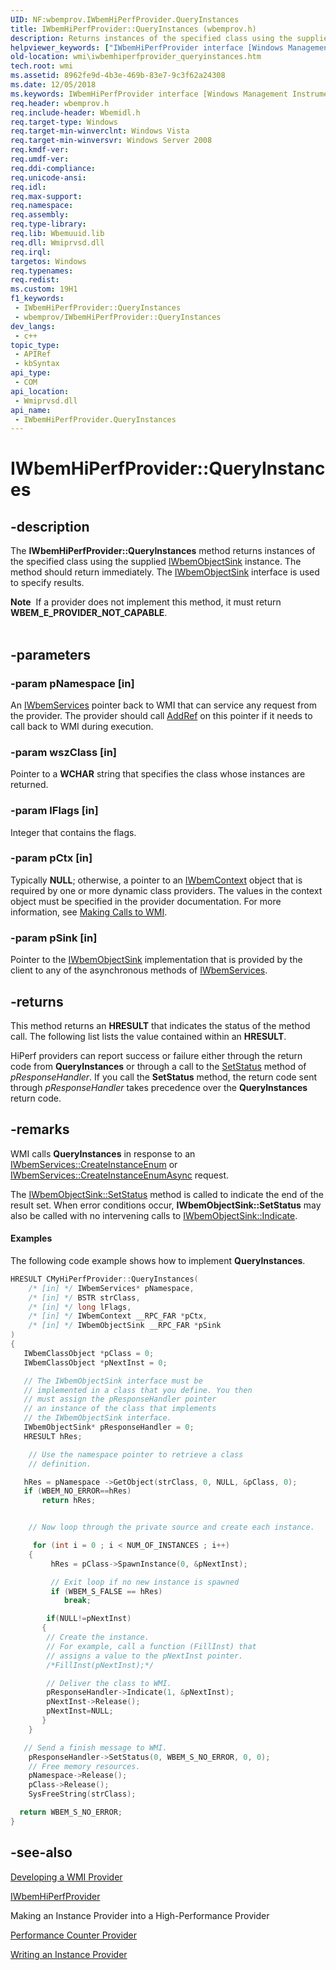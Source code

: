 ```yaml
---
UID: NF:wbemprov.IWbemHiPerfProvider.QueryInstances
title: IWbemHiPerfProvider::QueryInstances (wbemprov.h)
description: Returns instances of the specified class using the supplied IWbemObjectSink instance.
helpviewer_keywords: ["IWbemHiPerfProvider interface [Windows Management Instrumentation]","QueryInstances method","IWbemHiPerfProvider.QueryInstances","IWbemHiPerfProvider::QueryInstances","QueryInstances","QueryInstances method [Windows Management Instrumentation]","QueryInstances method [Windows Management Instrumentation]","IWbemHiPerfProvider interface","_hmm_iwbemhiperfprovider_queryinstances","wbemprov/IWbemHiPerfProvider::QueryInstances","wmi.iwbemhiperfprovider_queryinstances"]
old-location: wmi\iwbemhiperfprovider_queryinstances.htm
tech.root: wmi
ms.assetid: 8962fe9d-4b3e-469b-83e7-9c3f62a24308
ms.date: 12/05/2018
ms.keywords: IWbemHiPerfProvider interface [Windows Management Instrumentation],QueryInstances method, IWbemHiPerfProvider.QueryInstances, IWbemHiPerfProvider::QueryInstances, QueryInstances, QueryInstances method [Windows Management Instrumentation], QueryInstances method [Windows Management Instrumentation],IWbemHiPerfProvider interface, _hmm_iwbemhiperfprovider_queryinstances, wbemprov/IWbemHiPerfProvider::QueryInstances, wmi.iwbemhiperfprovider_queryinstances
req.header: wbemprov.h
req.include-header: Wbemidl.h
req.target-type: Windows
req.target-min-winverclnt: Windows Vista
req.target-min-winversvr: Windows Server 2008
req.kmdf-ver: 
req.umdf-ver: 
req.ddi-compliance: 
req.unicode-ansi: 
req.idl: 
req.max-support: 
req.namespace: 
req.assembly: 
req.type-library: 
req.lib: Wbemuuid.lib
req.dll: Wmiprvsd.dll
req.irql: 
targetos: Windows
req.typenames: 
req.redist: 
ms.custom: 19H1
f1_keywords:
 - IWbemHiPerfProvider::QueryInstances
 - wbemprov/IWbemHiPerfProvider::QueryInstances
dev_langs:
 - c++
topic_type:
 - APIRef
 - kbSyntax
api_type:
 - COM
api_location:
 - Wmiprvsd.dll
api_name:
 - IWbemHiPerfProvider.QueryInstances
---
```


# IWbemHiPerfProvider::QueryInstances


## -description

The 
<b>IWbemHiPerfProvider::QueryInstances</b> method returns instances of the specified class using the supplied 
<a href="https://docs.microsoft.com/windows/desktop/WmiSdk/iwbemobjectsink">IWbemObjectSink</a> instance. The method should return immediately. The <a href="https://docs.microsoft.com/windows/desktop/WmiSdk/iwbemobjectsink">IWbemObjectSink</a> interface is used to specify results.
<div class="alert"><b>Note</b>  If a provider does not implement this method, it must return <b>WBEM_E_PROVIDER_NOT_CAPABLE</b>.</div><div> </div>

## -parameters

### -param pNamespace [in]

An 
<a href="https://docs.microsoft.com/windows/desktop/api/wbemcli/nn-wbemcli-iwbemservices">IWbemServices</a> pointer back to WMI that can service any request from the provider. The provider should call <a href="https://docs.microsoft.com/windows/desktop/api/unknwn/nf-unknwn-iunknown-addref">AddRef</a> on this pointer if it  needs to call back to WMI during  execution.

### -param wszClass [in]

Pointer to a <b>WCHAR</b> string that specifies the class whose instances are returned.

### -param lFlags [in]

Integer that contains the flags.

### -param pCtx [in]

Typically <b>NULL</b>; otherwise, a pointer to an 
<a href="https://docs.microsoft.com/windows/desktop/api/wbemcli/nn-wbemcli-iwbemcontext">IWbemContext</a> object that is required by one or more dynamic class providers. The values in the context object must be specified in the  provider documentation. For more information, see 
<a href="https://docs.microsoft.com/windows/desktop/WmiSdk/making-calls-to-wmi">Making Calls to WMI</a>.

### -param pSink [in]

Pointer to the 
<a href="https://docs.microsoft.com/windows/desktop/WmiSdk/iwbemobjectsink">IWbemObjectSink</a> implementation that is provided by the client to any of the asynchronous methods of 
<a href="https://docs.microsoft.com/windows/desktop/api/wbemcli/nn-wbemcli-iwbemservices">IWbemServices</a>.

## -returns

This method returns an <b>HRESULT</b> that indicates the status of the method call. The following list lists the value contained within an <b>HRESULT</b>.

HiPerf providers can report success or failure either through the return code from 
<b>QueryInstances</b> or through a call to the 
<a href="https://docs.microsoft.com/windows/desktop/api/wbemcli/nf-wbemcli-iwbemobjectsink-setstatus">SetStatus</a> method of <i>pResponseHandler</i>. If you call the 
<b>SetStatus</b> method, the return code sent through <i>pResponseHandler</i> takes precedence over the 
<b>QueryInstances</b> return code.

## -remarks

WMI calls 
<b>QueryInstances</b> in response to an 
<a href="https://docs.microsoft.com/windows/desktop/api/wbemcli/nf-wbemcli-iwbemservices-createinstanceenum">IWbemServices::CreateInstanceEnum</a> or 
<a href="https://docs.microsoft.com/windows/desktop/api/wbemcli/nf-wbemcli-iwbemservices-createinstanceenumasync">IWbemServices::CreateInstanceEnumAsync</a> request.

The 
<a href="https://docs.microsoft.com/windows/desktop/api/wbemcli/nf-wbemcli-iwbemobjectsink-setstatus">IWbemObjectSink::SetStatus</a> method is called to indicate the end of the result set. When error conditions occur, 
<b>IWbemObjectSink::SetStatus</b> may also be called with no intervening calls to 
<a href="https://docs.microsoft.com/windows/desktop/api/wbemcli/nf-wbemcli-iwbemobjectsink-indicate">IWbemObjectSink::Indicate</a>.


#### Examples

The following code example shows how to implement 
<b>QueryInstances</b>.


```cpp
HRESULT CMyHiPerfProvider::QueryInstances(
    /* [in] */ IWbemServices* pNamespace,  
    /* [in] */ BSTR strClass,
    /* [in] */ long lFlags,
    /* [in] */ IWbemContext __RPC_FAR *pCtx,
    /* [in] */ IWbemObjectSink __RPC_FAR *pSink
)
{
   IWbemClassObject *pClass = 0;
   IWbemClassObject *pNextInst = 0;

   // The IWbemObjectSink interface must be
   // implemented in a class that you define. You then
   // must assign the pResponseHandler pointer
   // an instance of the class that implements
   // the IWbemObjectSink interface.
   IWbemObjectSink* pResponseHandler = 0;
   HRESULT hRes;

    // Use the namespace pointer to retrieve a class
    // definition.

   hRes = pNamespace ->GetObject(strClass, 0, NULL, &pClass, 0);
   if (WBEM_NO_ERROR==hRes)
       return hRes;


    // Now loop through the private source and create each instance.

     for (int i = 0 ; i < NUM_OF_INSTANCES ; i++)
    {
         hRes = pClass->SpawnInstance(0, &pNextInst);

         // Exit loop if no new instance is spawned
         if (WBEM_S_FALSE == hRes)
            break;

        if(NULL!=pNextInst)
       {
        // Create the instance.
        // For example, call a function (FillInst) that
        // assigns a value to the pNextInst pointer.
        /*FillInst(pNextInst);*/

        // Deliver the class to WMI.
        pResponseHandler->Indicate(1, &pNextInst);
        pNextInst->Release(); 
        pNextInst=NULL;
       }
    }

   // Send a finish message to WMI.
    pResponseHandler->SetStatus(0, WBEM_S_NO_ERROR, 0, 0);
    // Free memory resources.
    pNamespace->Release();
    pClass->Release();
    SysFreeString(strClass);

  return WBEM_S_NO_ERROR;
}

```

## -see-also

<a href="https://docs.microsoft.com/windows/desktop/WmiSdk/developing-a-wmi-provider">Developing a WMI Provider</a>



<a href="https://docs.microsoft.com/windows/desktop/api/wbemprov/nn-wbemprov-iwbemhiperfprovider">IWbemHiPerfProvider</a>



Making an Instance Provider into a High-Performance Provider



<a href="https://docs.microsoft.com/windows/desktop/WmiSdk/performance-counter-provider">Performance Counter Provider</a>



<a href="https://docs.microsoft.com/windows/desktop/WmiSdk/making-an-instance-provider-into-a-high-performance-provider">Writing an Instance Provider</a>

